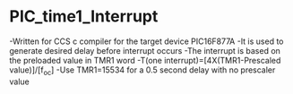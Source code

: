 # PIC_time1_Interrupt
-Written for CCS c compiler for the target device PIC16F877A
-It is used to generate desired delay before interrupt occurs
-The interrupt is based on the preloaded value in TMR1 word
-T(one interrupt)=[4X(TMR1-Prescaled value)]/[f<sub>oc</sub>]
-Use TMR1=15534 for a 0.5 second delay with no prescaler value 

